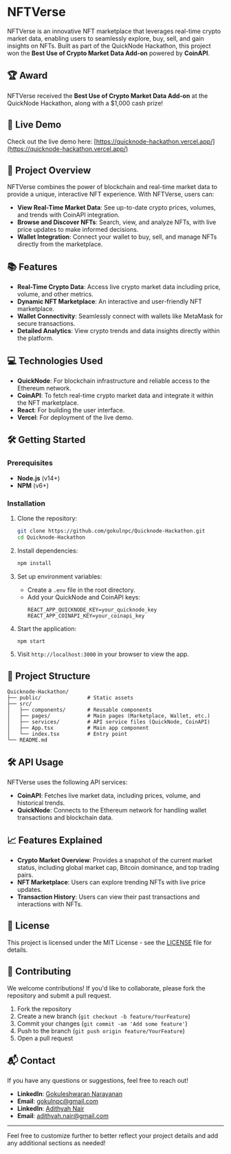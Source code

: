 # NFTVerse

NFTVerse is an innovative NFT marketplace that leverages real-time crypto market data, enabling users to seamlessly explore, buy, sell, and gain insights on NFTs. Built as part of the QuickNode Hackathon, this project won the **Best Use of Crypto Market Data Add-on** powered by **CoinAPI**.

## 🏆 Award

NFTVerse received the **Best Use of Crypto Market Data Add-on** at the QuickNode Hackathon, along with a $1,000 cash prize!

## 🚀 Live Demo

Check out the live demo here: [https://quicknode-hackathon.vercel.app/](https://quicknode-hackathon.vercel.app/)

## 📝 Project Overview

NFTVerse combines the power of blockchain and real-time market data to provide a unique, interactive NFT experience. With NFTVerse, users can:

- **View Real-Time Market Data**: See up-to-date crypto prices, volumes, and trends with CoinAPI integration.
- **Browse and Discover NFTs**: Search, view, and analyze NFTs, with live price updates to make informed decisions.
- **Wallet Integration**: Connect your wallet to buy, sell, and manage NFTs directly from the marketplace.

## 📚 Features

- **Real-Time Crypto Data**: Access live crypto market data including price, volume, and other metrics.
- **Dynamic NFT Marketplace**: An interactive and user-friendly NFT marketplace.
- **Wallet Connectivity**: Seamlessly connect with wallets like MetaMask for secure transactions.
- **Detailed Analytics**: View crypto trends and data insights directly within the platform.

## 💻 Technologies Used

- **QuickNode**: For blockchain infrastructure and reliable access to the Ethereum network.
- **CoinAPI**: To fetch real-time crypto market data and integrate it within the NFT marketplace.
- **React**: For building the user interface.
- **Vercel**: For deployment of the live demo.

## 🛠️ Getting Started

### Prerequisites

- **Node.js** (v14+)
- **NPM** (v6+)

### Installation

1. Clone the repository:

   ```bash
   git clone https://github.com/gokulnpc/Quicknode-Hackathon.git
   cd Quicknode-Hackathon
   ```

2. Install dependencies:

   ```bash
   npm install
   ```

3. Set up environment variables:

   - Create a `.env` file in the root directory.
   - Add your QuickNode and CoinAPI keys:
     ```env
     REACT_APP_QUICKNODE_KEY=your_quicknode_key
     REACT_APP_COINAPI_KEY=your_coinapi_key
     ```

4. Start the application:

   ```bash
   npm start
   ```

5. Visit `http://localhost:3000` in your browser to view the app.

## 📂 Project Structure

```plaintext
Quicknode-Hackathon/
├── public/               # Static assets
├── src/
│   ├── components/       # Reusable components
│   ├── pages/            # Main pages (Marketplace, Wallet, etc.)
│   ├── services/         # API service files (QuickNode, CoinAPI)
│   ├── App.tsx           # Main app component
│   └── index.tsx         # Entry point
└── README.md
```

## 🛠 API Usage

NFTVerse uses the following API services:

- **CoinAPI**: Fetches live market data, including prices, volume, and historical trends.
- **QuickNode**: Connects to the Ethereum network for handling wallet transactions and blockchain data.

## 📈 Features Explained

- **Crypto Market Overview**: Provides a snapshot of the current market status, including global market cap, Bitcoin dominance, and top trading pairs.
- **NFT Marketplace**: Users can explore trending NFTs with live price updates.
- **Transaction History**: Users can view their past transactions and interactions with NFTs.

## 📄 License

This project is licensed under the MIT License - see the [LICENSE](LICENSE) file for details.

## 🤝 Contributing

We welcome contributions! If you'd like to collaborate, please fork the repository and submit a pull request.

1. Fork the repository
2. Create a new branch (`git checkout -b feature/YourFeature`)
3. Commit your changes (`git commit -am 'Add some feature'`)
4. Push to the branch (`git push origin feature/YourFeature`)
5. Open a pull request

## 📬 Contact

If you have any questions or suggestions, feel free to reach out!

- **LinkedIn**: [Gokuleshwaran Narayanan](https://www.linkedin.com/in/gokulnpc)
- **Email**: gokulnpc@gmail.com
- **LinkedIn**: [Adithyah Nair](https://www.linkedin.com/in/adithyahnair)
- **Email**: adithyah.nair@gmail.com

---

Feel free to customize further to better reflect your project details and add any additional sections as needed!
